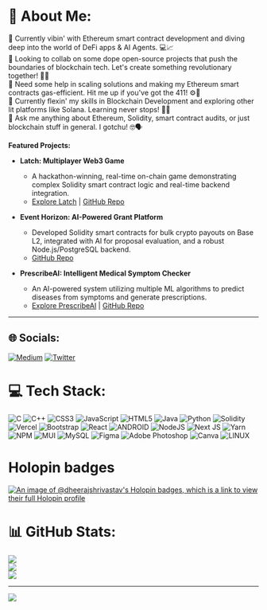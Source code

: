 # 💫 About Me:
🔭 Currently vibin' with Ethereum smart contract development and diving deep into the world of DeFi apps & AI Agents. 💻📈<br>👯 Looking to collab on some dope open-source projects that push the boundaries of blockchain tech. Let's create something revolutionary together! 🚀🤝<br>🤝 Need some help in scaling solutions and making my Ethereum smart contracts gas-efficient. Hit me up if you've got the 411! ⚙️🔧<br>🌱 Currently flexin' my skills in Blockchain Development and exploring other lit platforms like Solana. Learning never stops! 🌱💪<br>💬 Ask me anything about Ethereum, Solidity, smart contract audits, or just blockchain stuff in general. I gotchu! 🤓🗣️

**Featured Projects:**

* **Latch: Multiplayer Web3 Game**
    * A hackathon-winning, real-time on-chain game demonstrating complex Solidity smart contract logic and real-time backend integration.
    * [Explore Latch](https://latch.netlify.app/) | [GitHub Repo](https://github.com/DheerajShrivastav/latch)

* **Event Horizon: AI-Powered Grant Platform**
    * Developed Solidity smart contracts for bulk crypto payouts on Base L2, integrated with AI for proposal evaluation, and a robust Node.js/PostgreSQL backend.
    * [GitHub Repo](https://github.com/DheerajShrivastav/decentralized-grant-program-dapp)

* **PrescribeAI: Intelligent Medical Symptom Checker**
    * An AI-powered system utilizing multiple ML algorithms to predict diseases from symptoms and generate prescriptions.
    * [Explore PrescribeAI](https://prescribe-ai.streamlit.app/) | [GitHub Repo](https://github.com/DheerajShrivastav/PrescribeAI)

---

## 🌐 Socials:
[![Medium](https://img.shields.io/badge/Medium-12100E?logo=medium&logoColor=white)](https://medium.com/@DheerajShrivastav) [![Twitter](https://img.shields.io/badge/Twitter-%231DA1F2.svg?logo=Twitter&logoColor=white)](https://twitter.com/Dheeraj_08_) 

# 💻 Tech Stack:
![C](https://img.shields.io/badge/c-%2300599C.svg?style=for-the-badge&logo=c&logoColor=white) ![C++](https://img.shields.io/badge/c++-%2300599C.svg?style=for-the-badge&logo=c%2B%2B&logoColor=white) ![CSS3](https://img.shields.io/badge/css3-%231572B6.svg?style=for-the-badge&logo=css3&logoColor=white) ![JavaScript](https://img.shields.io/badge/javascript-%23323330.svg?style=for-the-badge&logo=javascript&logoColor=%23F7DF1E) ![HTML5](https://img.shields.io/badge/html5-%23E34F26.svg?style=for-the-badge&logo=html5&logoColor=white) ![Java](https://img.shields.io/badge/java-%23ED8B00.svg?style=for-the-badge&logo=java&logoColor=white) ![Python](https://img.shields.io/badge/python-3670A0?style=for-the-badge&logo=python&logoColor=ffdd54) ![Solidity](https://img.shields.io/badge/Solidity-%23363636.svg?style=for-the-badge&logo=solidity&logoColor=white) ![Vercel](https://img.shields.io/badge/vercel-%23000000.svg?style=for-the-badge&logo=vercel&logoColor=white) ![Bootstrap](https://img.shields.io/badge/bootstrap-%23563D7C.svg?style=for-the-badge&logo=bootstrap&logoColor=white) ![React](https://img.shields.io/badge/react-%2320232a.svg?style=for-the-badge&logo=react&logoColor=%2361DAFB) ![ANDROID](https://img.shields.io/badge/android-%2320232a.svg?style=for-the-badge&logo=android&logoColor=%a4c639) ![NodeJS](https://img.shields.io/badge/node.js-6DA55F?style=for-the-badge&logo=node.js&logoColor=white) ![Next JS](https://img.shields.io/badge/Next-black?style=for-the-badge&logo=next.js&logoColor=white) ![Yarn](https://img.shields.io/badge/yarn-%232C8EBB.svg?style=for-the-badge&logo=yarn&logoColor=white) ![NPM](https://img.shields.io/badge/NPM-%23000000.svg?style=for-the-badge&logo=npm&logoColor=white) ![MUI](https://img.shields.io/badge/MUI-%230081CB.svg?style=for-the-badge&logo=material-ui&logoColor=white) ![MySQL](https://img.shields.io/badge/mysql-%2300f.svg?style=for-the-badge&logo=mysql&logoColor=white) 	![Figma](https://img.shields.io/badge/figma-%23F24E1E.svg?style=for-the-badge&logo=figma&logoColor=white) ![Adobe Photoshop](https://img.shields.io/badge/adobephotoshop-%2331A8FF.svg?style=for-the-badge&logo=adobephotoshop&logoColor=white) ![Canva](https://img.shields.io/badge/Canva-%2300C4CC.svg?style=for-the-badge&logo=Canva&logoColor=white) ![LINUX](https://img.shields.io/badge/Linux-FCC624?style=for-the-badge&logo=linux&logoColor=black)

# Holopin badges

[![An image of @dheerajshrivastav's Holopin badges, which is a link to view their full Holopin profile](https://holopin.me/dheerajshrivastav)](https://holopin.io/@dheerajshrivastav)

# 📊 GitHub Stats:
![](https://github-readme-stats.vercel.app/api?username=DheerajShrivastav&theme=dark&hide_border=false&include_all_commits=false&count_private=false)<br/>
![](https://github-readme-streak-stats.herokuapp.com/?user=DheerajShrivastav&theme=dark&hide_border=false)<br/>
![](https://github-readme-stats.vercel.app/api/top-langs/?username=DheerajShrivastav&theme=dark&hide_border=false&include_all_commits=false&count_private=false&layout=compact)

---
[![](https://visitcount.itsvg.in/api?id=DheerajShrivastav&icon=0&color=0)](https://visitcount.itsvg.in)
